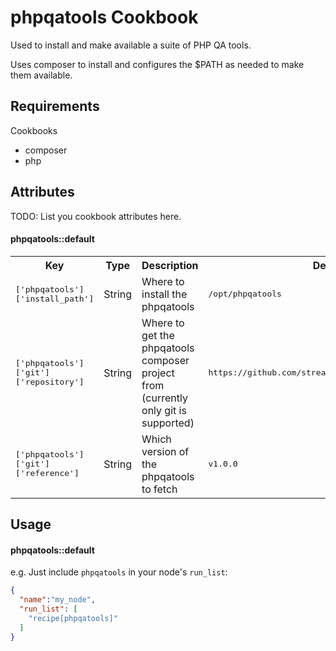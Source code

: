 phpqatools Cookbook
===================

Used to install and make available a suite of PHP QA tools.

Uses composer to install and configures the $PATH as needed to make them available.

Requirements
------------

Cookbooks

- composer
- php

Attributes
----------
TODO: List you cookbook attributes here.

#### phpqatools::default

<table>
  <tr>
    <th>Key</th>
    <th>Type</th>
    <th>Description</th>
    <th>Default</th>
  </tr>
  <tr>
    <td><tt>['phpqatools']['install_path']</tt></td>
    <td>String</td>
    <td>Where to install the phpqatools</td>
    <td><tt>/opt/phpqatools</tt></td>
  </tr>
  <tr>
    <td><tt>['phpqatools']['git']['repository']</tt></td>
    <td>String</td>
    <td>Where to get the phpqatools composer project from (currently only git is supported)</td>
    <td><tt>https://github.com/streamlinesocial/phpqatools.git</tt></td>
  </tr>
  <tr>
    <td><tt>['phpqatools']['git']['reference']</tt></td>
    <td>String</td>
    <td>Which version of the phpqatools to fetch</td>
    <td><tt>v1.0.0</tt></td>
  </tr>
</table>

Usage
-----
#### phpqatools::default

e.g.
Just include `phpqatools` in your node's `run_list`:

```json
{
  "name":"my_node",
  "run_list": [
    "recipe[phpqatools]"
  ]
}
```
